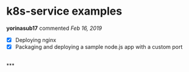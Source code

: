 # k8s-service examples

**yorinasub17** commented *Feb 16, 2019*

- [x] Deploying nginx
- [x] Packaging and deploying a sample node.js app with a custom port
<br />
***


